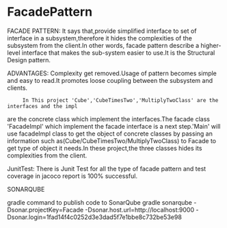 # FacadePattern
FACADE PATTERN:
          It says that,provide simplified interface to set of interface in a subsystem,therefore 
it hides the complexities of the subsystem from the client.In other words, facade pattern 
describe a higher-level interface that makes the sub-system easier to use.It is the Structural
Design pattern. 

ADVANTAGES:
        Complexity get removed.Usage of pattern becomes simple and easy to read.It promotes loose 
coupling between the subsystem and clients.

         In This project 'Cube','CubeTimesTwo','MultiplyTwoClass' are the interfaces and the impl 
are the concrete class which implement the interfaces.The facade class 'FacadeImpl' which implement 
the facade interface is a next step.'Main' will use facadeImpl class to get the object of concrete 
classes by passing an  information such as(Cube/CubeTimesTwo/MultiplyTwoClass) to Facade to get 
type of object it needs.In these project,the three classes hides its complexities from the client.




JunitTest:
     There is Junit Test for all the type of facade pattern and test coverage in jacoco report is 100% 
successful.

SONARQUBE 

gradle command to publish code to SonarQube
gradle sonarqube 
  -Dsonar.projectKey=Facade 
  -Dsonar.host.url=http://localhost:9000 
  -Dsonar.login=1fad14f4c0252d3e3dad5f7e1bbe8c732be53e98